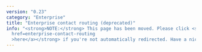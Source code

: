 ```yaml
---
version: "0.23"
category: "Enterprise"
title: "Enterprise contact routing (deprecated)"
info: "<strong>NOTE:</strong> This page has been moved. Please click <strong><a
  href=enterprise-contact-routing
  >here</a></strong> if you're not automatically redirected. Have a nice day!"
---
```


<meta http-equiv="refresh" content="1;url=enterprise-contact-routing">
